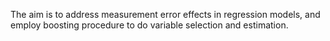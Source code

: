 The aim is to address measurement error effects in regression models, and employ boosting procedure to do variable selection and estimation.
